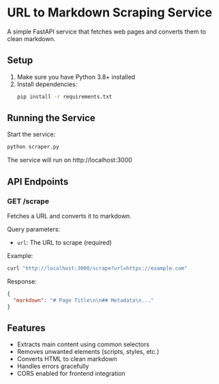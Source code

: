 # URL to Markdown Scraping Service

A simple FastAPI service that fetches web pages and converts them to clean markdown.

## Setup

1. Make sure you have Python 3.8+ installed
2. Install dependencies:
   ```bash
   pip install -r requirements.txt
   ```

## Running the Service

Start the service:
```bash
python scraper.py
```

The service will run on http://localhost:3000

## API Endpoints

### GET /scrape

Fetches a URL and converts it to markdown.

Query parameters:
- `url`: The URL to scrape (required)

Example:
```bash
curl "http://localhost:3000/scrape?url=https://example.com"
```

Response:
```json
{
  "markdown": "# Page Title\n\n## Metadata\n..."
}
```

## Features

- Extracts main content using common selectors
- Removes unwanted elements (scripts, styles, etc.)
- Converts HTML to clean markdown
- Handles errors gracefully
- CORS enabled for frontend integration 